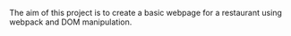 The aim of this project is to create a basic webpage for a restaurant
using webpack and DOM manipulation.